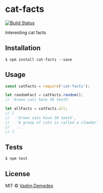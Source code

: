 # cat-facts

[![Build Status](https://travis-ci.org/vdemedes/cat-facts.svg?branch=master)](https://travis-ci.org/vdemedes/cat-facts)

Interesting cat facts


## Installation

```
$ npm install cat-facts --save
```


## Usage

```js
const catFacts = require('cat-facts');

let randomFact = catFacts.random();
// 'Grown cats have 30 teeth'

let allFacts = catFacts.all;
// [
//   'Grown cats have 30 teeth',
//   'A group of cats is called a clowder'
//   ...
// ]
```


## Tests

```
$ npm test
```


## License

MIT © [Vadim Demedes](https://github.com/vdemedes)
